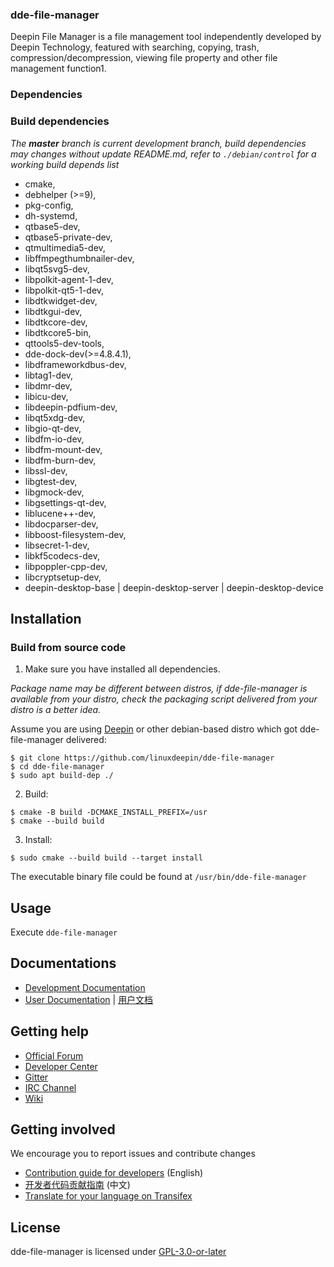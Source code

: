 ### dde-file-manager

Deepin File Manager is a file management tool independently developed by Deepin Technology, featured with searching, copying, trash, compression/decompression, viewing file property and other file management function1.

### Dependencies

### Build dependencies

_The **master** branch is current development branch, build dependencies may changes without update README.md, refer to `./debian/control` for a working build depends list_

- cmake,
- debhelper (>=9),
- pkg-config,
- dh-systemd,
- qtbase5-dev,
- qtbase5-private-dev,
- qtmultimedia5-dev,
- libffmpegthumbnailer-dev,
- libqt5svg5-dev,
- libpolkit-agent-1-dev, 
- libpolkit-qt5-1-dev,
- libdtkwidget-dev,
- libdtkgui-dev,
- libdtkcore-dev,
- libdtkcore5-bin,
- qttools5-dev-tools,
- dde-dock-dev(>=4.8.4.1),
- libdframeworkdbus-dev,
- libtag1-dev,
- libdmr-dev,
- libicu-dev,
- libdeepin-pdfium-dev,
- libqt5xdg-dev,
- libgio-qt-dev,
- libdfm-io-dev,
- libdfm-mount-dev,
- libdfm-burn-dev,
- libssl-dev,
- libgtest-dev,
- libgmock-dev,
- libgsettings-qt-dev,
- liblucene++-dev,
- libdocparser-dev,
- libboost-filesystem-dev,
- libsecret-1-dev,
- libkf5codecs-dev,
- libpoppler-cpp-dev,
- libcryptsetup-dev,
- deepin-desktop-base | deepin-desktop-server | deepin-desktop-device

## Installation

### Build from source code

1. Make sure you have installed all dependencies.

_Package name may be different between distros, if dde-file-manager is available from your distro, check the packaging script delivered from your distro is a better idea._

Assume you are using [Deepin](https://distrowatch.com/table.php?distribution=deepin) or other debian-based distro which got dde-file-manager delivered:

``` shell
$ git clone https://github.com/linuxdeepin/dde-file-manager
$ cd dde-file-manager
$ sudo apt build-dep ./
```

2. Build:
```shell
$ cmake -B build -DCMAKE_INSTALL_PREFIX=/usr
$ cmake --build build
```

3. Install:
```shell
$ sudo cmake --build build --target install
```

The executable binary file could be found at `/usr/bin/dde-file-manager`

## Usage

Execute `dde-file-manager`

## Documentations

 - [Development Documentation](https://linuxdeepin.github.io/dde-file-manager/)
 - [User Documentation](https://wiki.deepin.org/wiki/Deepin_File_Manager) | [用户文档](https://wiki.deepin.org/index.php?title=%E6%B7%B1%E5%BA%A6%E6%96%87%E4%BB%B6%E7%AE%A1%E7%90%86%E5%99%A8)

## Getting help

 - [Official Forum](https://bbs.deepin.org/)
 - [Developer Center](https://github.com/linuxdeepin/developer-center)
 - [Gitter](https://gitter.im/orgs/linuxdeepin/rooms)
 - [IRC Channel](https://webchat.freenode.net/?channels=deepin)
 - [Wiki](https://wiki.deepin.org/)

## Getting involved

We encourage you to report issues and contribute changes

 - [Contribution guide for developers](https://github.com/linuxdeepin/developer-center/wiki/Contribution-Guidelines-for-Developers-en) (English)
 - [开发者代码贡献指南](https://github.com/linuxdeepin/developer-center/wiki/Contribution-Guidelines-for-Developers) (中文)
 - [Translate for your language on Transifex](https://www.transifex.com/linuxdeepin/deepin-file-manager/)

## License

dde-file-manager is licensed under [GPL-3.0-or-later](LICENSE)
